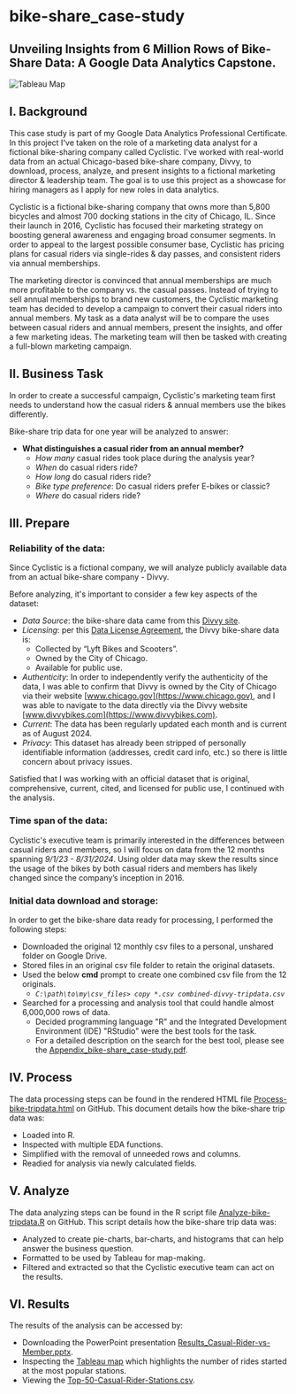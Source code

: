 # bike-share_case-study
## Unveiling Insights from 6 Million Rows of Bike-Share Data: A Google Data Analytics Capstone.

![Tableau Map](https://drive.google.com/uc?export=view&id=1bPFttO5RU8FudxSmCibEroFeHRusWPQn)


## I. Background
This case study is part of my Google Data Analytics Professional Certificate.  In this project I've taken on the role of a marketing data analyst for a fictional bike-sharing company called Cyclistic. I've worked with real-world data from an actual Chicago-based bike-share company, Divvy, to download, process, analyze, and present insights to a fictional marketing director & leadership team. The goal is to use this project as a showcase for hiring managers as I apply for new roles in data analytics.

Cyclistic is a fictional bike-sharing company that owns more than 5,800 bicycles and almost 700 docking stations in the city of Chicago, IL.  Since their launch in 2016, Cyclistic has focused their marketing strategy on boosting general awareness and engaging broad consumer segments.  In order to appeal to the largest possible consumer base, Cyclistic has pricing plans for casual riders via single-rides & day passes, and consistent riders via annual memberships.

The marketing director is convinced that annual memberships are much more profitable to the company vs. the casual passes.  Instead of trying to sell annual memberships to brand new customers, the Cyclistic marketing team has decided to develop a campaign to convert their casual riders into annual members.  My task as a data analyst will be to compare the uses between casual riders and annual members, present the insights, and offer a few marketing ideas.  The marketing team will then be tasked with creating a full-blown marketing campaign.


## II. Business Task
In order to create a successful campaign, Cyclistic's marketing team first needs to understand how the casual riders & annual members use the bikes differently.

Bike-share trip data for one year will be analyzed to answer:

- **What distinguishes a casual rider from an annual member?**
  - *How many* casual rides took place during the analysis year?
  - *When* do casual riders ride?
  - *How long* do casual riders ride?
  - *Bike type preference*:  Do casual riders prefer E-bikes or classic?
  - *Where* do casual riders ride?


## III. Prepare
### Reliability of the data:
Since Cyclistic is a fictional company, we will analyze publicly available data from an actual bike-share company - Divvy.

Before analyzing, it's important to consider a few key aspects of the dataset:

- *Data Source*: the bike-share data came from this [Divvy site](https://divvy-tripdata.s3.amazonaws.com/index.html).
- *Licensing*: per this [Data License Agreement](https://divvybikes.com/data-license-agreement), the Divvy bike-share data is:
  - Collected by “Lyft Bikes and Scooters”.
  - Owned by the City of Chicago.
  - Available for public use.
- *Authenticity*: In order to independently verify the authenticity of the data, I was able to confirm that Divvy is owned by the City of Chicago via their website [www.chicago.gov](https://www.chicago.gov), and I was able to navigate to the data directly via the Divvy website [www.divvybikes.com](https://www.divvybikes.com).
- *Current*: The data has been regularly updated each month and is current as of August 2024.
- *Privacy*: This dataset has already been stripped of personally identifiable information (addresses, credit card info, etc.) so there is little concern about privacy issues.

Satisfied that I was working with an official dataset that is original, comprehensive, current, cited, and licensed for public use, I continued with the analysis.

### Time span of the data:
Cyclistic's executive team is primarily interested in the differences between casual riders and members, so I will focus on data from the 12 months spanning *9/1/23 - 8/31/2024*.  Using older data may skew the results since the usage of the bikes by both casual riders and members has likely changed since the company’s inception in 2016.

### Initial data download and storage:
In order to get the bike-share data ready for processing, I performed the following steps:
- Downloaded the original 12 monthly csv files to a personal, unshared folder on Google Drive.
- Stored files in an original csv file folder to retain the original datasets.
- Used the below **cmd** prompt to create one combined csv file from the 12 originals.
  - *`C:\path\to\my\csv_files> copy *.csv combined-divvy-tripdata.csv`*
- Searched for a processing and analysis tool that could handle almost 6,000,000 rows of data.
  - Decided programming language "R" and the Integrated Development Environment (IDE) "RStudio" were the best tools for the task.
  - For a detailed description on the search for the best tool, please see the [Appendix_bike-share_case-study.pdf](https://github.com/MikeDavidG2/bike-share_case-study/blob/main/04a_Appendix_bike-share_case-study.pdf).


## IV. Process
The data processing steps can be found in the rendered HTML file [Process-bike-tripdata.html](https://mikedavidg2.github.io/bike-share_case-study/01a_Process-bike-tripdata.html) on GitHub.  This document details how the bike-share trip data was:
- Loaded into R.
- Inspected with multiple EDA functions.
- Simplified with the removal of unneeded rows and columns.
- Readied for analysis via newly calculated fields.


## V. Analyze
The data analyzing steps can be found in the R script file [Analyze-bike-tripdata.R](https://github.com/MikeDavidG2/bike-share_case-study/blob/main/02a_Analyze-bike-tripdata.R) on GitHub.  This script details how the bike-share trip data was:
- Analyzed to create pie-charts, bar-charts, and histograms that can help answer the business question.
- Formatted to be used by Tableau for map-making.
- Filtered and extracted so that the Cyclistic executive team can act on the results.

## VI. Results
The results of the analysis can be accessed by:
- Downloading the PowerPoint presentation [Results_Casual-Rider-vs-Member.pptx](https://github.com/MikeDavidG2/bike-share_case-study/blob/main/03a_Results_Casual-Rider-vs-Member.pptx).
- Inspecting the [Tableau map](https://public.tableau.com/app/profile/michael.grue4932/viz/DivvyBikeTrips-Chicago/CasualRiders) which highlights the number of rides started at the most popular stations.
- Viewing the [Top-50-Casual-Rider-Stations.csv](https://github.com/MikeDavidG2/bike-share_case-study/blob/main/03b_Results_Top-50-Casual-Rider-Stations.csv).
